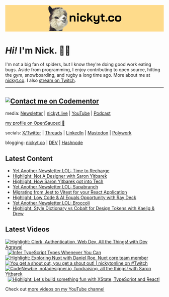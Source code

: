 <a href="https://www.nickyt.co" title="My website"><img src="github-banner.png" alt="An alpaca grinning with the words livecoding.ca beside them" /></a>

# <em>Hi!</em> I'm Nick. 👋🏻

I'm not a big fan of spiders, but I know they're doing good work eating bugs. Aside from programming, I enjoy contributing to open source, hitting the gym, snowboarding, and rugby a long time ago. More about me at [nickyt.co](https://www.nickyt.co). I also [stream on Twitch](https://nickyt.live).

---
[![Contact me on Codementor](https://www.codementor.io/m-badges/nickytonline/im-a-cm-b.svg)](https://www.codementor.io/@nickytonline?refer=badge)
---

media: [Newsletter](https://www.iamdeveloper.com/pages/newsletter/) | [nickyt.live](https://nickyt.live) | [YouTube](https://www.youtube.com/channel/UCBLlEq0co24VFJIMEHNcPOQ) | [Podcast](https://pod.iamdeveloper.com)

[my profile on OpenSauced 🍕](https://insights.opensauced.pizza/user/nickytonline?tab=highlights)

socials: [X/Twitter](https://twitter.com/nickytonline) | [Threads](https://www.threads.net/@nickytonline) | [LinkedIn](https://www.linkedin.com/in/nickytonline) | [Mastodon](https://toot.cafe/@nickytonline) | [Polywork](https://polywork.com/nickytonline)

blogging: [nickyt.co](https://www.nickyt.co) | [DEV](https://dev.to/nickytonline) | [Hashnode](https://hashnode.iamdeveloper.com)

## Latest Content

<!-- BLOG-POST-LIST:START -->
- [Yet Another Newsletter LOL: Time to Recharge](https://buttondown.email/nickytonline/archive/yet-another-newsletter-lol-time-to-recharge/)
- [Highlight: Not A Designer with Saron Yitbarek](https://www.twitch.tv/videos/2010032934)
- [Highlight: How Saron Yitbarek got into Tech](https://www.twitch.tv/videos/2010031879)
- [Yet Another Newsletter LOL: Supabranch](https://buttondown.email/nickytonline/archive/yet-another-newsletter-lol-supabranch/)
- [Migrating from Jest to Vitest for your React Application](https://www.nickyt.co/blog/migrating-from-jest-to-vitest-for-your-react-application-1b75/)
- [Highlight: Low Code &amp; AI Equals Opportunity with Ray Deck](https://www.twitch.tv/videos/2001502846)
- [Yet Another Newsletter LOL: Broccoli](https://buttondown.email/nickytonline/archive/yet-another-newsletter-lol-broccoli/)
- [Highlight: Style Dictionary vs Cobalt for Design Tokens with Kaelig &amp; Drew](https://www.twitch.tv/videos/1995441049)
<!-- BLOG-POST-LIST:END -->

## Latest Videos

<!-- VIDEO-LIST:START --><div><a href="https://www.youtube.com/watch?v=fpgA7smDOOk" title="Highlight: Clerk, Authentication, Web Dev, All the Things! with Dev Agrawal"><img src="https://i3.ytimg.com/vi/fpgA7smDOOk/hqdefault.jpg" alt="Highlight: Clerk, Authentication, Web Dev, All the Things! with Dev Agrawal" width="360" height="270" /></a>&nbsp;&nbsp;<a href="https://www.youtube.com/watch?v=FG4nnipDvg0" title="Infer TypeScript Types Whenever You Can"><img src="https://i3.ytimg.com/vi/FG4nnipDvg0/hqdefault.jpg" alt="Infer TypeScript Types Whenever You Can" width="360" height="270" /></a>&nbsp;&nbsp;<a href="https://www.youtube.com/watch?v=nkbBVJiVCQ4" title="Highlight: Exploring Nuxt with Daniel Roe, Nuxt core team member"><img src="https://i3.ytimg.com/vi/nkbBVJiVCQ4/hqdefault.jpg" alt="Highlight: Exploring Nuxt with Daniel Roe, Nuxt core team member" width="360" height="270" /></a>&nbsp;&nbsp;<a href="https://www.youtube.com/watch?v=DEjJz-uTuNA" title="You get a shout out, you get a shout out! | nickytonline on #Twitch"><img src="https://i1.ytimg.com/vi/DEjJz-uTuNA/hqdefault.jpg" alt="You get a shout out, you get a shout out! | nickytonline on #Twitch" width="360" height="270" /></a>&nbsp;&nbsp;<a href="https://www.youtube.com/watch?v=gHnlfLrpq9s" title="CodeNewbie, notadesigner.io, fundraising, all the things! with Saron Yitbarek"><img src="https://i4.ytimg.com/vi/gHnlfLrpq9s/hqdefault.jpg" alt="CodeNewbie, notadesigner.io, fundraising, all the things! with Saron Yitbarek" width="360" height="270" /></a>&nbsp;&nbsp;<a href="https://www.youtube.com/watch?v=9UBYU-7Nzfs" title="Highlight: Let's build something fun with XState, TypeScript and React!"><img src="https://i2.ytimg.com/vi/9UBYU-7Nzfs/hqdefault.jpg" alt="Highlight: Let's build something fun with XState, TypeScript and React!" width="360" height="270" /></a>&nbsp;&nbsp;</div><!-- VIDEO-LIST:END -->

Check out [more videos on my YouTube channel](https://www.youtube.com/channel/UCBLlEq0co24VFJIMEHNcPOQ)
